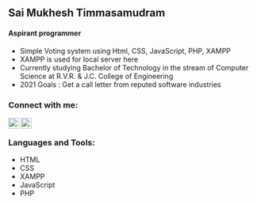 ## Sai Mukhesh Timmasamudram


#### Aspirant programmer 

- Simple Voting system using Html, CSS, JavaScript, PHP, XAMPP
- XAMPP is used for local server here
- Currently studying Bachelor of Technology in the stream of Computer Science at R.V.R. & J.C. College of Engineering
- 2021 Goals : Get a call letter from reputed software industries



### Connect with me:

[<img align="left" alt="Sai Mukhesh | LinkedIn" width="22px" src="https://cdn.jsdelivr.net/npm/simple-icons@v3/icons/linkedin.svg" />][linkedin]
[<img align="left" alt="Sai Mukhesh | Instagram" width="22px" src="https://cdn.jsdelivr.net/npm/simple-icons@v3/icons/instagram.svg" />][instagram]

<br />

### Languages and Tools:

- HTML
- CSS
- XAMPP
- JavaScript
- PHP


<br />
<br />








[instagram]: https://instagram.com/mukeshnani_2108
[linkedin]: https://www.linkedin.com/in/sai-mukhesh-timmasamudram-31915620b/
